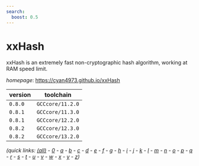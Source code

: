 ```yaml
---
search:
  boost: 0.5
---
```

# xxHash

xxHash is an extremely fast non-cryptographic hash algorithm, working at RAM speed limit.

*homepage*: <https://cyan4973.github.io/xxHash>

version | toolchain
--------|----------
``0.8.0`` | ``GCCcore/11.2.0``
``0.8.1`` | ``GCCcore/11.3.0``
``0.8.1`` | ``GCCcore/12.2.0``
``0.8.2`` | ``GCCcore/12.3.0``
``0.8.2`` | ``GCCcore/13.2.0``


*(quick links: [(all)](../index.md) - [0](../0/index.md) - [a](../a/index.md) - [b](../b/index.md) - [c](../c/index.md) - [d](../d/index.md) - [e](../e/index.md) - [f](../f/index.md) - [g](../g/index.md) - [h](../h/index.md) - [i](../i/index.md) - [j](../j/index.md) - [k](../k/index.md) - [l](../l/index.md) - [m](../m/index.md) - [n](../n/index.md) - [o](../o/index.md) - [p](../p/index.md) - [q](../q/index.md) - [r](../r/index.md) - [s](../s/index.md) - [t](../t/index.md) - [u](../u/index.md) - [v](../v/index.md) - [w](../w/index.md) - [x](../x/index.md) - [y](../y/index.md) - [z](../z/index.md))*

